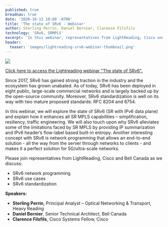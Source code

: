 ```yaml
---
published: true
breadnav: true
date: '2020-10-13 10:00 -0700'
title: 'The state of SRv6 - Webinar'
author: Sterling Perrin, Daniel Bernier, Clarence Filsfils
technology: 'SRv6, SRMPLS'
excerpt: 'In this webinar, representatives from LightReading, Cisco and Bell Canada explore the state of SRv6 (SR with IPv6 data plane) and explain how it enhances all SR MPLS capabilities – simplification, resiliency, traffic engineering.'
header:
  teaser: 'images/lightreading-srv6-webinar-thumbnail.png'
---    
```


[<img src="{{ 'images/lightreading-srv6-webinar.png' | relative_url }}"/>](https://www.lightreading.com/webinar.asp?webinar_id=1709)

[Click here to access the Lightreading webinar "The state of SRv6".](https://www.lightreading.com/webinar.asp?webinar_id=1709)

Since 2017, SRv6 has gained strong traction in the industry and the ecosystem has grown unabated. As of today, SRv6 has been deployed in eight public, large-scale commercial networks and is largely backed up by the open-source community. Moreover, SRv6 standardization is well on its way with two mature proposed standards: RFC 8204 and 8754.

In this webinar, we will explore the state of SRv6 (SR with IPv6 data plane) and explain how it enhances all SR MPLS capabilities – simplification, resiliency, traffic engineering. We will also touch upon why SRv6 alleviates some of the limitations faced by SR MPLS by providing IP summarization and IPv6 header’s flow-label based built-in entropy. Another interesting concept with SRv6 is network programming that allows an end-to-end solution - all the way from the server through networks to clients - and makes it a perfect solution for 5G/ultra-scale networks.

Please join representatives from LightReading, Cisco and Bell Canada as we discuss:

* SRv6 network programming
* SRv6 use cases
* SRv6 standardization

**Speakers:**

* **Sterling Perrin**, Principal Analyst – Optical Networking & Transport, Heavy Reading
* **Daniel Bernier**, Senior Technical Architect, Bell Canada
* **Clarence Filsfils**, Cisco Systems Fellow, Cisco

